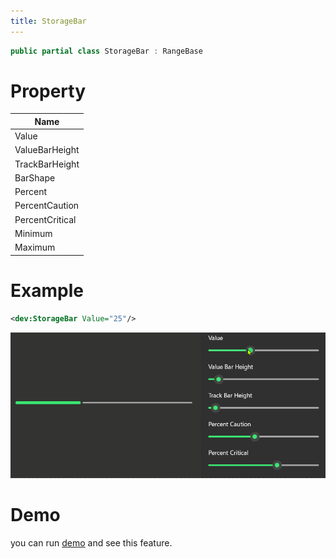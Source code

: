 ```yaml
---
title: StorageBar
---
```


```cs
public partial class StorageBar : RangeBase
```

# Property

|Name|
|-|
|Value|
|ValueBarHeight|
|TrackBarHeight|
|BarShape|
|Percent|
|PercentCaution|
|PercentCritical|
|Minimum|
|Maximum|

# Example

```xml
<dev:StorageBar Value="25"/>
```

![DevWinUI](https://raw.githubusercontent.com/ghost1372/DevWinUI-Resources/refs/heads/main/DevWinUI-Docs/StorageBar.gif)

# Demo
you can run [demo](https://github.com/Ghost1372/DevWinUI) and see this feature.
